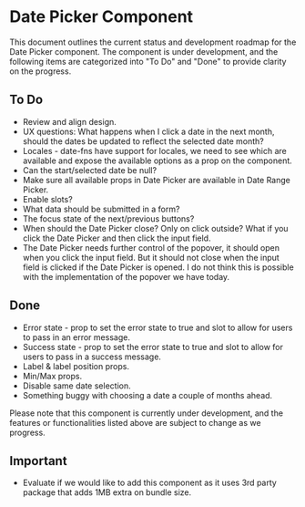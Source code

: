 # Date Picker Component

This document outlines the current status and development roadmap for the Date Picker component. The component is under development, and the following items are categorized into "To Do" and "Done" to provide clarity on the progress.

## To Do

- Review and align design.
- UX questions: What happens when I click a date in the next month, should the dates be updated to reflect the selected date month?
- Locales - date-fns have support for locales, we need to see which are available and expose the available options as a prop on the component.
- Can the start/selected date be null?
- Make sure all available props in Date Picker are available in Date Range Picker.
- Enable slots?
- What data should be submitted in a form?
- The focus state of the next/previous buttons?
- When should the Date Picker close? Only on click outside? What if you click the Date Picker and then click the input field.
- The Date Picker needs further control of the popover, it should open when you click the input field. But it should not close when the input field is clicked if the Date Picker is opened. I do not think this is possible with the implementation of the popover we have today.

## Done

- Error state - prop to set the error state to true and slot to allow for users to pass in an error message.
- Success state - prop to set the error state to true and slot to allow for users to pass in a success message.
- Label & label position props.
- Min/Max props.
- Disable same date selection.
- Something buggy with choosing a date a couple of months ahead.

Please note that this component is currently under development, and the features or functionalities listed above are subject to change as we progress.

## Important
- Evaluate if we would like to add this component as it uses 3rd party package that adds 1MB extra on bundle size.